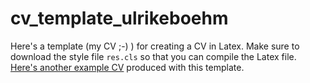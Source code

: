 # cv_template_ulrikeboehm

Here's a template (my CV ;-) ) for creating a CV in Latex. Make sure to download the style file `res.cls` so that you can compile the Latex file. <a href="https://www.stat.berkeley.edu/~paciorek/cv/cv.html" title="Here's another example CV">Here's another example CV</a>  produced with this template.